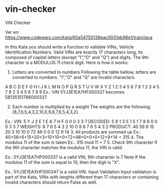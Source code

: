 # vin-checker
VIN Checker

Ver en: https://www.codewars.com/kata/60a54750138eac0031eb98e1/train/java

In this Kata you should write a function to validate VINs, Vehicle Identification Numbers. Valid VINs are exactly 17 characters long, its composed of capital letters (except "I","O" and "Q") and digits. The 9th character is a MODULUS 11 check digit. Here is how it works:

1. Letters are converted to numbers
Following the table bellow, letters are converted to numbers. "I","O" and "Q" are invalid characters.

A B C D E F G H I J K L M N O P Q R S T U V W X Y Z
1 2 3 4 5 6 7 8   1 2 3 4 5   7   9 2 3 4 5 6 7 8 9
Ex.: VIN 5YJ3E1EA7HF000337 becomes 58135151786000337.

2. Each number is multiplied by a weight
The weights are the following: [8,7,6,5,4,3,2,10,0,9,8,7,6,5,4,3,2].

Ex.:
VIN:     5   Y   J   3   E   1   E   A   7   H   F   0   0   0   3   3   7
DECODED: 5   8   1   3   5   1   5   1   7   8   6   0   0   0   3   3   7
WEIGHTS: 8   7   6   5   4   3   2   10  0   9   8   7   6   5   4   3   2
PRODUCT: 40  56  6   15  20  3   10  10  0   72  48  0   0   0   12  9   14
3. All products are summed up
Ex.:
40+56+6+15+20+3+10+10+0+72+48+0+0+0+12+9+14 = 315
4. The modulus 11 of the sum is taken
Ex.:
315 mod 11 = 7
5. Check 9th character
If the 9th character matches the modulus 11, the VIN is valid.

Ex.:
5YJ3E1EA7HF000337 is a valid VIN, 9th character is 7
Note
If the modulus 11 of the sum is equal to 10, then the digit is "X".

Ex.: 
5YJ3E1EAXHF000347 is a valid VIN.
Input Validation
Input validation is part of the Kata, VINs with lenghts different than 17 characters or containing invalid characters should return False as well.